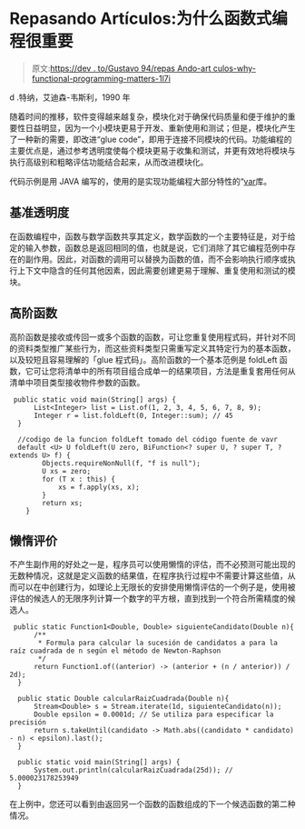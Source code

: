 # Repasando Artículos:为什么函数式编程很重要

> 原文:[https://dev . to/Gustavo 94/repas Ando-art culos-why-functional-programming-matters-1l7i](https://dev.to/gustavo94/repasando-artculos-why-functional-programming-matters---1l7i)

d .特纳，艾迪森-韦斯利，1990 年

随着时间的推移，软件变得越来越复杂，模块化对于确保代码质量和便于维护的重要性日益明显，因为一个小模块更易于开发、重新使用和测试；但是，模块化产生了一种新的需要，即改进“glue code”，即用于连接不同模块的代码。功能编程的主要优点是，通过参考透明度使每个模块更易于收集和测试，并更有效地将模块与执行高级别和粗略评估功能结合起来，从而改进模块化。

代码示例是用 JAVA 编写的，使用的是实现功能编程大部分特性的“[var](https://www.vavr.io)库。

## 基准透明度

在函数编程中，函数与数学函数共享其定义，数学函数的一个主要特征是，对于给定的输入参数，函数总是返回相同的值，也就是说，它们消除了其它编程范例中存在的副作用。因此，对函数的调用可以替换为函数的值，而不会影响执行顺序或执行上下文中隐含的任何其他因素，因此需要创建更易于理解、重复使用和测试的模块。

## 高阶函数

高阶函数是接收或传回一或多个函数的函数，可让您重复使用程式码，并针对不同的资料类型推广某些行为，而这些资料类型只需重写定义其特定行为的基本函数，以及较短且容易理解的「glue 程式码」。高阶函数的一个基本范例是 foldLeft 函数，它可让您将清单中的所有项目组合成单一的结果项目，方法是重复套用任何从清单中项目类型接收物件参数的函数。

```
 public static void main(String[] args) {
      List<Integer> list = List.of(1, 2, 3, 4, 5, 6, 7, 8, 9);
      Integer r = list.foldLeft(0, Integer::sum); // 45
  }

  //codigo de la funcion foldLeft tomado del código fuente de vavr
  default <U> U foldLeft(U zero, BiFunction<? super U, ? super T, ? extends U> f) {
        Objects.requireNonNull(f, "f is null");
        U xs = zero;
        for (T x : this) {
            xs = f.apply(xs, x);
        }
        return xs;
    } 
```

## 懒惰评价

不产生副作用的好处之一是，程序员可以使用懒惰的评估，而不必预测可能出现的无数种情况，这就是定义函数的结果值，在程序执行过程中不需要计算这些值，从而可以在中创建行为，如理论上无限长的安排使用懒惰评估的一个例子是，使用被评估的候选人的无限序列计算一个数字的平方根，直到找到一个符合所需精度的候选人。

```
 public static Function1<Double, Double> siguienteCandidato(Double n){
      /**
       * Formula para calcular la sucesión de candidatos a para la raíz cuadrada de n según el método de Newton-Raphson
       */
      return Function1.of((anterior) -> (anterior + (n / anterior)) / 2d);
  }

  public static Double calcularRaizCuadrada(Double n){
      Stream<Double> s = Stream.iterate(1d, siguienteCandidato(n));
      Double epsilon = 0.0001d; // Se utiliza para especificar la precisión
      return s.takeUntil(candidato -> Math.abs((candidato * candidato) - n) < epsilon).last();
  }

  public static void main(String[] args) {
      System.out.println(calcularRaizCuadrada(25d)); // 5.000023178253949
  } 
```

在上例中，您还可以看到由返回另一个函数的函数组成的下一个候选函数的第二种情况。